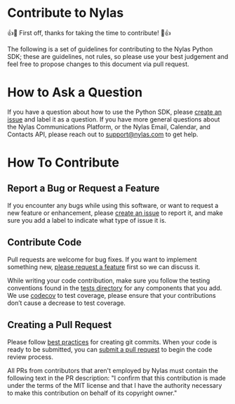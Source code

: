 # Contribute to Nylas
👍🎉 First off, thanks for taking the time to contribute! 🎉👍

The following is a set of guidelines for contributing to the Nylas Python SDK; these are guidelines, not rules, so please use your best judgement and feel free to propose changes to this document via pull request.

# How to Ask a Question

If you have a question about how to use the Python SDK, please [create an issue](https://github.com/nylas/nylas-python/issues) and label it as a question. If you have more general questions about the Nylas Communications Platform, or the Nylas Email, Calendar, and Contacts API, please reach out to support@nylas.com to get help.

# How To Contribute
## Report a Bug or Request a Feature

If you encounter any bugs while using this software, or want to request a new feature or enhancement, please [create an issue](https://github.com/nylas/nylas-python/issues) to report it, and make sure you add a label to indicate what type of issue it is.

## Contribute Code

Pull requests are welcome for bug fixes. If you want to implement something new, [please request a feature](https://github.com/nylas/nylas-python/issues) first so we can discuss it.

While writing your code contribution, make sure you follow the testing conventions found in the [tests directory](https://github.com/nylas/nylas-python/tree/master/tests) for any components that you add. We use [codecov](https://codecov.io/gh/nylas/nylas-python) to test coverage, please ensure that your contributions don’t cause a decrease to test coverage.

## Creating a Pull Request

Please follow [best practices](https://github.com/trein/dev-best-practices/wiki/Git-Commit-Best-Practices) for creating git commits. When your code is ready to be submitted, you can [submit a pull request](https://help.github.com/articles/creating-a-pull-request/) to begin the code review process.

All PRs from contributors that aren't employed by Nylas must contain the following text in the PR description: "I confirm that this contribution is made under the terms of the MIT license and that I have the authority necessary to make this contribution on behalf of its copyright owner."
